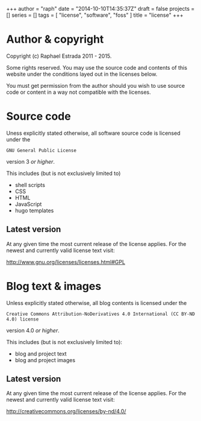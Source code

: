 +++
author = "raph"
date = "2014-10-10T14:35:37Z"
draft = false
projects = []
series = []
tags = [ "license", "software", "foss" ]
title = "license"
+++
# Author & copyright
Copyright (c) Raphael Estrada 2011 - 2015.

Some rights reserved. You may use the source code and contents of this website under the conditions layed out in the licenses below.

You must get permission from the author should you wish to use source code or content in a way not compatible with the licenses.

# Source code
Uness explicitly stated otherwise, all software source code is licensed under the 

    GNU General Public License

 version 3 *or higher*.

This includes (but is not exclusively limited to)

* shell scripts
* CSS
* HTML
* JavaScript
* hugo templates

## Latest version
At any given time the most current release of the license applies. For the newest and currently valid license text visit:

http://www.gnu.org/licenses/licenses.html#GPL

# Blog text & images
Unless explicitly stated otherwise, all blog contents is licensed under the

    Creative Commons Attribution-NoDerivatives 4.0 International (CC BY-ND 4.0) license

version 4.0 *or higher*.

This includes (but is not exclusively limited to):

* blog and project text
* blog and project images

## Latest version
At any given time the most current release of the license applies. For the newest and currently valid license text visit:

http://creativecommons.org/licenses/by-nd/4.0/
